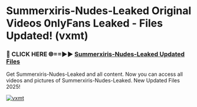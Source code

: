 # Summerxiris-Nudes-Leaked Original Videos 0nlyFans Leaked - Files Updated! (vxmt)

<h3>🔴 CLICK HERE 🌐==►► <a href="https://tinyurl.com/yc6ubb5a" rel="nofollow">Summerxiris-Nudes-Leaked Updated Files</a></h3>

Get Summerxiris-Nudes-Leaked and all content. Now you can access all videos and pictures of Summerxiris-Nudes-Leaked. New Updated Files 2025!

[![vxmt](https://i.imgur.com/7eu0CRL.gif)](https://tinyurl.com/yc6ubb5a)
